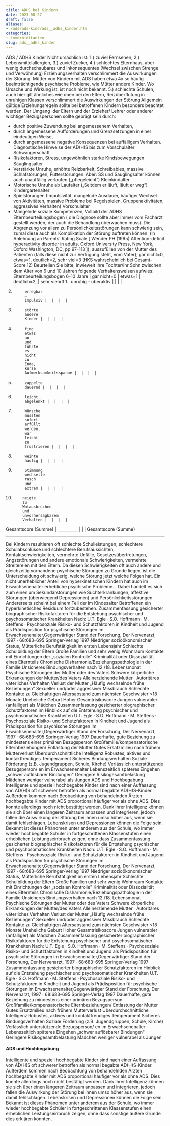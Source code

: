 ```yaml
---
title: ADHS bei Kindern
date: 2023-08-27
draft: false
aliases:
- /ads/ads-kind/ads__adhs_kinder.htm
categories:
- komorbiditaeten
slug: ads__adhs_kinder
---
```

ADS / ADHS Kinder
Nicht 
		ursächlich ist:
1.) 
		zuviel 
		Fernsehen,
2.) 
		Lebensmittelallergien,
3.) 
		zuviel 
		Zucker,
4.) 
		schlechtes 
		Elternhaus, 
		aber 
		wenig 
		durchschaubares 
		und 
		inkonsequentes 
		(Wechsel 
		zwischen 
		Strenge 
		und 
		Verwöhnung) 
		Erziehungsverhalten 
		verschlimmert 
		die 
		Auswirkungen 
		der 
		Störung. Mütter 
		von 
		Kindern 
		mit ADS 
		haben 
		etwa 4x 
		so 
		häufig 
		beeinträchtigende 
		psychische 
		Probleme, 
		wie 
		Mütter 
		andere 
		Kinder. 
		Wo 
		Ursache 
		und 
		Wirkung 
		ist, 
		ist 
		noch 
		nicht 
		bekannt.
5.) 
		schlechte 
		Schulen, 
		auch 
		hier 
		gilt 
		ähnliches 
		wie 
		oben 
		bei den 
		Eltern, 
		Reizüberflutung 
		in 
		unruhigen 
		Klassen 
		verschlimmert 
		die 
		Auswirkungen 
		der 
		Störung
Allgemein 
		gültige 
		Erziehungsregeln 
		sollte 
		bei 
		betroffenen 
		Kindern 
		besonders 
		beachtet 
		werden. 
		Der 
		Umgang  
		der 
		Eltern 
		und der 
		Erzieher/ 
		Lehrer 
		oder 
		anderer 
		wichtiger 
		Bezugspersonen 
		sollte 
		geprägt 
		sein 
		durch:
- durch 
		positive 
		Zuwendung 
		bei 
		angemessenem 
		Verhalten,
- durch 
		angemessene 
		Aufforderungen 
		und 
		Grenzsetzungen 
		in 
		einer 
		eindeutigen 
		Weise,
- durch 
		angemessene 
		negative 
		Konsequenzen 
		bei 
		auffälligem 
		Verhalten.
Diagnostische 
			Hinweise 
			der 
			AD(H)S 
			bis 
			zum 
			Vorschulalter
Schwangerschaft
- Risikofaktoren, 
			Stress, 
			ungewöhnlich 
			starke 
			Kindsbewegungen
Säuglingsalter
- Verstärkte 
			Unruhe, 
			erhöhte 
			Reizbarkeit, Schreibabies, 
			massive 
			Schlafstörungen, 
			Fütterstörungen. Aber: SS 
			und 
			Säuglingsalter 
			können 
			auch 
			unauffällig 
			verlaufen 
			(„pflegeleicht“)
Kleinkindalter
- Motorische 
			Unruhe 
			ab 
			Laufalter 
			(„Seitdem 
			er 
			läuft, 
			läuft 
			er 
			weg“)
Kindergartenalter
- Spielstörungen 
			(Impulsivität, 
			mangelnde 
			Ausdauer, 
			häufiger 
			Wechsel 
			von 
			Aktivitäten, 
			massive 
			Probleme 
			bei 
			Regelspielen, 
			Gruppenaktivitäten, 
			aggressives 
			Verhalten)
Vorschulalter
- Mangelnde 
			soziale 
			Kompetenzen, 
			Vollbild 
			der 
			ADHS
Elternbeurteilungsbogen
( die 
		Diagnose 
		sollte 
		aber 
		immer 
		vom
		Facharzt 
		gestellt 
		werden, 
		der 
		auch 
		die 
		Behandlung 
		überwachen 
		muss). 
		Die 
		Abgrenzung 
		vor 
		allem 
		zu
		Persönlichkeitsstörungen 
		kann 
		schwierig 
		sein, 
		zumal 
		diese 
		auch 
		als 
		Komplikation 
		der 
		Störung 
		auftreten 
		können.
(in 
		Anlehnung 
		an 
		Parents’ 
		Rating 
		Scale [ Wender 
		PH 
		(1995) Attention-deficit 
		hyperactivity 
		disorder 
		in 
		adults. 
		Oxford 
		University Press, 
		New 
		York, 
		Oxford 
		Washington, 
		DC, pp 
		97-113 ]), 
		auszufüllen 
		von der 
		Mutter 
		des 
		Patienten 
		(falls 
		diese 
		nicht 
		zur 
		Verfügung 
		steht, 
		vom 
		Vater); 
		gar 
		nicht=0, 
		etwas=1, 
		deutlich=2, 
		sehr 
		viel=3 (HKS 
		wahrscheinlich 
		bei 
		Gesamt- 
		Score 
		12)
Beurteilen 
		Sie 
		bitte, 
		inwieweit 
		Ihre 
		Tochter/Ihr 
		Sohn 
		zwischen 
		dem 
		Alter 
		von 6 
		und 10 
		Jahren 
		folgende 
		Verhaltensweisen 
		aufwies:
Elternbeurteilungsbogen 
			6-10 
			Jahre | gar 
			nicht=0 | etwas=1 | deutlich=2, | sehr 
			viel=3
1.  
			unruhig 
			– 
			überaktiv |  |  |  |
2. 
			erregbar 
			– 
			impulsiv |  |  |  |
3. 
			störte 
			andere 
			Kinder |  |  |  |
4. 
			fing 
			etwas 
			an 
			und 
			führte 
			es 
			nicht 
			zu 
			Ende, 
			kurze 
			Aufmerksamkeitsspanne |  |  |  |
5. 
			zappelte 
			dauernd |  |  |  |
6. 
			leicht 
			abgelenkt |  |  |  |
7. 
			Wünsche 
			mussten 
			sofort 
			erfüllt 
			werden, 
			war 
			leicht 
			zu 
			frustrieren |  |  |  |
8. 
			weinte 
			häufig |  |  |  |
9. 
			Stimmung 
			wechselte 
			rasch 
			und 
			extrem |  |  |  |
10. 
			neigte 
			zu 
			Wutausbrüchen 
			und 
			unvorhersagbarem 
			Verhalten |  |  |  |
Gesamtscore 
			(Summe) | __________ |  |  |
Gesamtscore 
			(Summe)
__________
Bei 
		Kindern 
		resultieren 
		oft 
		schlechte 
		Schulleistungen, 
		schlechtere 
		Schulabschlüsse 
		und 
		schlechtere 
		Berufsaussichten,   
		Kontaktschwierigkeiten, 
		vermehrte 
		Unfälle, 
		Gesetzesübertretungen, 
		Angststörungen 
		und 
		andere 
		emotionale 
		Schwierigkeiten, 
		vermehrte 
		Streitereien 
		mit den 
		Eltern. 
		Da 
		diesen 
		Schwierigkeiten 
		oft 
		auch 
		andere 
		und 
		gleichzeitig 
		vorhandene 
		psychische 
		Störungen 
		zu 
		Grunde 
		liegen, 
		ist die 
		Unterscheidung 
		oft 
		schwierig, 
		welche 
		Störung 
		jetzt 
		welche 
		Folgen 
		hat.
Ein 
		nicht 
		unerheblicher 
		Anteil 
		von 
		hyperkinetischen 
		Kindern 
		hat 
		auch im 
		Erwachsenenalter 
		erhebliche 
		psychische 
		Probleme. 
		. Dabei 
		handelt 
		es sich 
		zum 
		einen 
		um 
		Sekundärstörungen 
		wie 
		Suchterkrankungen, 
		affektive 
		Störungen 
		(überwiegend 
		Depressionen) 
		und 
		Persönlichkeitsstörungen. 
		Andererseits 
		scheint 
		bei 
		einem 
		Teil 
		der im 
		Kindesalter 
		Betroffenen 
		ein hyperkinetisches 
		Residuum fortzubestehen. Zusammenfassung 
      gesicherter biographischer Risikofaktoren für die Entstehung psychischer 
      und psychosomatischer Krankheiten Nach: U.T. Egle · S.O. 
      Hoffmann · M. Steffens · Psychosoziale Risiko- und Schutzfaktoren in 
      Kindheit und Jugend als Prädisposition für psychische Störungen im 
      Erwachsenenalter,Gegenwärtiger Stand der Forschung, Der Nervenarzt, 1997 · 
      68:683–695  Springer-Verlag 1997 Niedriger 
      sozioökonomischer Status, Mütterliche 
      Berufstätigkeit im ersten Lebensjahr Schlechte Schulbildung 
      der Eltern Große Familien und sehr 
      wenig Wohnraum Kontakte mit 
      Einrichtungen der „sozialen Kontrolle" Kriminalität oder 
      Dissozialität eines Elternteils Chronische 
      Disharmonie/Beziehungspathologie in der Familie Unsicheres 
      Bindungsverhalten nach 12./18. Lebensmonat Psychische Störungen 
      der Mutter oder des Vaters Schwere körperliche 
      Erkrankungen der Mutter/des Vaters Alleinerziehende Mutter   
      Autoritäres väterliches Verhalten Verlust der Mutter „Häufig wechselnde 
      frühe Beziehungen" Sexueller und/oder 
      aggressiver Missbrauch Schlechte Kontakte zu 
      Gleichaltrigen Altersabstand zum 
      nächsten Geschwister <18 Monate Uneheliche Geburt Hoher Gesamtrisikoscore Jungen vulnerabler
        (anfälliger) als 
      Mädchen Zusammenfassung 
      gesicherter biographischer Schutzfaktoren im Hinblick auf die Entstehung 
      psychischer und psychosomatischer Krankheiten U.T. Egle · S.O. 
      Hoffmann · M. Steffens · Psychosoziale Risiko- und Schutzfaktoren in 
      Kindheit und Jugend als Prädisposition für psychische Störungen im 
      Erwachsenenalter,Gegenwärtiger Stand der Forschung, Der Nervenarzt, 1997 · 
      68:683–695  Springer-Verlag 1997 Dauerhafte, gute 
      Beziehung zu mindestens einer primären Bezugsperson Großfamilie/kompensatorische Elternbeziehungen/ Entlastung der Mutter Gutes Ersatzmilieu nach 
      frühem Mutterverlust Überdurchschnittliche 
      Intelligenz Robustes, aktives und 
      kontaktfreudiges Temperament Sicheres 
      Bindungsverhalten Soziale Förderung (z.B. 
      Jugendgruppen, Schule, Kirche) Verlässlich 
      unterstützende Bezugsperson/ en im Erwachsenenalter Lebenszeitlich späteres 
      Eingehen „schwer auflösbarer Bindungen" Geringere 
      Risikogesamtbelastung Mädchen weniger 
      vulnerabel als Jungen ADS und Hochbegabung Intelligente und speziell hochbegabte Kinder sind nach
        einer Auffassung von AD(H)S oft schwerer betroffen als normal begabte
        AD(H)S-Kinder. Außerdem kommen nach Beobachtung von behandelnden Ärzten
        hochbegabte
        Kinder mit ADS proportional häufiger vor als ohne ADS. Dies konnte
        allerdings noch nicht bestätigt werden. Dank ihrer Intelligenz können sie sich über einen längeren
        Zeitraum anpassen und integrieren, jedoch fallen die Auswirkung der Störung
        bei ihnen umso höher aus, wenn sie damit fehlschlagen. Lebenskrisen und
        Depressionen können die Folge sein. Bekannt ist dieses Phänomen unter anderem aus der
        Schule, wo immer wieder hochbegabte Schüler in fortgeschrittenen
        Klassenstufen einen erheblichen Leistungseinbruch zeigen, ohne dass
Zusammenfassung 
      gesicherter biographischer Risikofaktoren für die Entstehung psychischer 
      und psychosomatischer Krankheiten Nach: U.T. Egle · S.O. 
      Hoffmann · M. Steffens · Psychosoziale Risiko- und Schutzfaktoren in 
      Kindheit und Jugend als Prädisposition für psychische Störungen im 
      Erwachsenenalter,Gegenwärtiger Stand der Forschung, Der Nervenarzt, 1997 · 
      68:683–695  Springer-Verlag 1997
Niedriger 
      sozioökonomischer Status,
Mütterliche 
      Berufstätigkeit im ersten Lebensjahr
Schlechte Schulbildung 
      der Eltern
Große Familien und sehr 
      wenig Wohnraum
Kontakte mit 
      Einrichtungen der „sozialen Kontrolle"
Kriminalität oder 
      Dissozialität eines Elternteils
Chronische 
      Disharmonie/Beziehungspathologie in der Familie
Unsicheres 
      Bindungsverhalten nach 12./18. Lebensmonat
Psychische Störungen 
      der Mutter oder des Vaters
Schwere körperliche 
      Erkrankungen der Mutter/des Vaters
Alleinerziehende Mutter   
      Autoritäres väterliches Verhalten
Verlust der Mutter
„Häufig wechselnde 
      frühe Beziehungen"
Sexueller und/oder 
      aggressiver Missbrauch
Schlechte Kontakte zu 
      Gleichaltrigen
Altersabstand zum 
      nächsten Geschwister <18 Monate
Uneheliche Geburt
Hoher Gesamtrisikoscore
Jungen vulnerabler
        (anfälliger) als 
      Mädchen
Zusammenfassung 
      gesicherter biographischer Risikofaktoren für die Entstehung psychischer 
      und psychosomatischer Krankheiten Nach: U.T. Egle · S.O. 
      Hoffmann · M. Steffens · Psychosoziale Risiko- und Schutzfaktoren in 
      Kindheit und Jugend als Prädisposition für psychische Störungen im 
      Erwachsenenalter,Gegenwärtiger Stand der Forschung, Der Nervenarzt, 1997 · 
      68:683–695  Springer-Verlag 1997
Zusammenfassung 
      gesicherter biographischer Schutzfaktoren im Hinblick auf die Entstehung 
      psychischer und psychosomatischer Krankheiten U.T. Egle · S.O. 
      Hoffmann · M. Steffens · Psychosoziale Risiko- und Schutzfaktoren in 
      Kindheit und Jugend als Prädisposition für psychische Störungen im 
      Erwachsenenalter,Gegenwärtiger Stand der Forschung, Der Nervenarzt, 1997 · 
      68:683–695  Springer-Verlag 1997
Dauerhafte, gute 
      Beziehung zu mindestens einer primären Bezugsperson
Großfamilie/kompensatorische Elternbeziehungen/ Entlastung der Mutter
Gutes Ersatzmilieu nach 
      frühem Mutterverlust
Überdurchschnittliche 
      Intelligenz
Robustes, aktives und 
      kontaktfreudiges Temperament
Sicheres 
      Bindungsverhalten
Soziale Förderung (z.B. 
      Jugendgruppen, Schule, Kirche)
Verlässlich 
      unterstützende Bezugsperson/ en im Erwachsenenalter
Lebenszeitlich späteres 
      Eingehen „schwer auflösbarer Bindungen"
Geringere 
      Risikogesamtbelastung
Mädchen weniger 
      vulnerabel als Jungen
#### ADS und Hochbegabung
Intelligente und speziell hochbegabte Kinder sind nach
        einer Auffassung von AD(H)S oft schwerer betroffen als normal begabte
        AD(H)S-Kinder. Außerdem kommen nach Beobachtung von behandelnden Ärzten
        hochbegabte
        Kinder mit ADS proportional häufiger vor als ohne ADS. Dies konnte
        allerdings noch nicht bestätigt werden. Dank ihrer Intelligenz können sie sich über einen längeren
        Zeitraum anpassen und integrieren, jedoch fallen die Auswirkung der Störung
        bei ihnen umso höher aus, wenn sie damit fehlschlagen. Lebenskrisen und
        Depressionen können die Folge sein.
Bekannt ist dieses Phänomen unter anderem aus der
        Schule, wo immer wieder hochbegabte Schüler in fortgeschrittenen
        Klassenstufen einen erheblichen Leistungseinbruch zeigen, ohne dass
        sonstige äußere Gründe dies erklären könnten.
